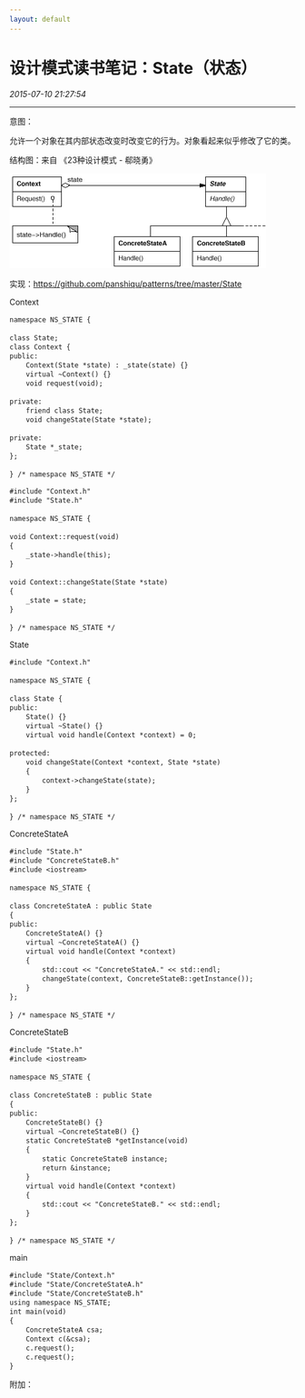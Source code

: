 ```yaml
---
layout: default
---
```


# 设计模式读书笔记：State（状态）
_2015-07-10 21:27:54_

* * *

意图：

允许一个对象在其内部状态改变时改变它的行为。对象看起来似乎修改了它的类。

结构图：来自 《23种设计模式 - 郗晓勇》

![](./img/039_1.png)

实现：https://github.com/panshiqu/patterns/tree/master/State

Context

```
namespace NS_STATE {

class State;
class Context {
public:
	Context(State *state) : _state(state) {}
	virtual ~Context() {}
	void request(void);

private:
	friend class State;
	void changeState(State *state);

private:
	State *_state;
};

} /* namespace NS_STATE */
```

```
#include "Context.h"
#include "State.h"

namespace NS_STATE {

void Context::request(void)
{
	_state->handle(this);
}

void Context::changeState(State *state)
{
	_state = state;
}

} /* namespace NS_STATE */
```

State

```
#include "Context.h"

namespace NS_STATE {

class State {
public:
	State() {}
	virtual ~State() {}
	virtual void handle(Context *context) = 0;

protected:
	void changeState(Context *context, State *state)
	{
		context->changeState(state);
	}
};

} /* namespace NS_STATE */
```

ConcreteStateA

```
#include "State.h"
#include "ConcreteStateB.h"
#include <iostream>

namespace NS_STATE {

class ConcreteStateA : public State
{
public:
	ConcreteStateA() {}
	virtual ~ConcreteStateA() {}
	virtual void handle(Context *context)
	{
		std::cout << "ConcreteStateA." << std::endl;
		changeState(context, ConcreteStateB::getInstance());
	}
};

} /* namespace NS_STATE */
```

ConcreteStateB

```
#include "State.h"
#include <iostream>

namespace NS_STATE {

class ConcreteStateB : public State
{
public:
	ConcreteStateB() {}
	virtual ~ConcreteStateB() {}
	static ConcreteStateB *getInstance(void)
	{
		static ConcreteStateB instance;
		return &instance;
	}
	virtual void handle(Context *context)
	{
		std::cout << "ConcreteStateB." << std::endl;
	}
};

} /* namespace NS_STATE */
```

main

```
#include "State/Context.h"
#include "State/ConcreteStateA.h"
#include "State/ConcreteStateB.h"
using namespace NS_STATE;
int main(void)
{
	ConcreteStateA csa;
	Context c(&csa);
	c.request();
	c.request();
}
```

附加：
